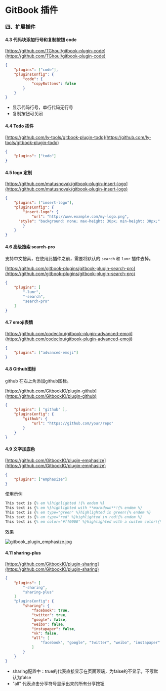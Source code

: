 # GitBook 插件



### 四、扩展插件



#### 4.3 代码块添加行号和复制按钮 code

[https://github.com/TGhoul/gitbook-plugin-code](https://github.com/TGhoul/gitbook-plugin-code)

```json
{
	"plugins": ["code"],
	"pluginsConfig": {
		"code": {
			"copyButtons": false
		}
	}
}
```

+ 显示代码行号，单行代码无行号
+ 复制按钮可关闭



#### 4.4 Todo 插件

[https://github.com/ly-tools/gitbook-plugin-todo](https://github.com/ly-tools/gitbook-plugin-todo)

```json
{
	"plugins": ["todo"]
}
```



#### 4.5 logo 定制

[https://github.com/matusnovak/gitbook-plugin-insert-logo](https://github.com/matusnovak/gitbook-plugin-insert-logo)

```json
{
	"plugins": ["insert-logo"],
	"pluginsConfig": {
		"insert-logo": {
			"url": "http://www.example.com/my-logo.png",
      "style": "background: none; max-height: 30px; min-height: 30px;"
		}
	}
}
```


#### 4.6 高级搜索 search-pro

支持中文搜索，在使用此插件之前，需要将默认的 `search` 和 `lunr` 插件去掉。

[https://github.com/gitbook-plugins/gitbook-plugin-search-pro](https://github.com/gitbook-plugins/gitbook-plugin-search-pro)

```json
{
	"plugins": [
		"-lunr", 
		"-search", 
		"search-pro"
	]
}
```



#### 4.7 emoji表情

[https://github.com/codeclou/gitbook-plugin-advanced-emoji](https://github.com/codeclou/gitbook-plugin-advanced-emoji)

```json
{
    "plugins": ["advanced-emoji"]
}
```



#### 4.8 Github图标

github 在右上角添加github图标。

[https://github.com/GitbookIO/plugin-github](https://github.com/GitbookIO/plugin-github)

```json
{
    "plugins": [ "github" ],
    "pluginsConfig": {
        "github": {
            "url": "https://github.com/your/repo"
        }
    }
}
```



#### 4.9 文字加底色

[https://github.com/GitbookIO/plugin-emphasize](https://github.com/GitbookIO/plugin-emphasize)

```json
{
    "plugins": ["emphasize"]
}
```



使用示例

```tex
This text is {% em %}highlighted !{% endem %}
This text is {% em %}highlighted with **markdown**!{% endem %}
This text is {% em type="green" %}highlighted in green!{% endem %}
This text is {% em type="red" %}highlighted in red!{% endem %}
This text is {% em color="#ff0000" %}highlighted with a custom color!{% endem %}
```



效果

![gitbook_plugin_emphasize.jpg](imgs/gitbook_plugin_emphasize.jpg)



#### 4.11 sharing-plus

[https://github.com/GitbookIO/plugin-sharing](https://github.com/GitbookIO/plugin-sharing)

```json
{
    "plugins": [
        "-sharing",
        "sharing-plus"
    ]
    "pluginsConfig": {
        "sharing": {
            "facebook": true,
            "twitter": true,
            "google": false,
            "weibo": false,
            "instapaper": false,
            "vk": false,
            "all": [
                "facebook", "google", "twitter", "weibo", "instapaper"
            ]
        }
    }
}
```


+ sharing配置中：true的代表直接显示在页面顶端，为false的不显示，不写默认为false
+ "all" 代表点击分享符号显示出来的所有分享按钮



